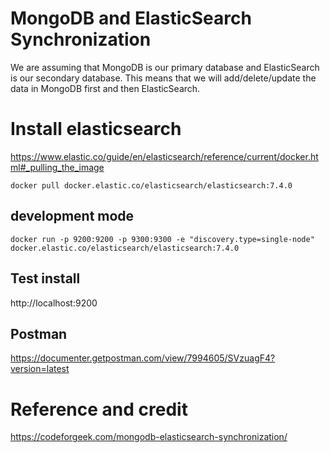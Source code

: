 
# MongoDB and ElasticSearch Synchronization
We are assuming that MongoDB is our primary database and ElasticSearch is our secondary database. This means that we will add/delete/update the data in MongoDB first and then ElasticSearch.
# Install elasticsearch
https://www.elastic.co/guide/en/elasticsearch/reference/current/docker.html#_pulling_the_image
```
docker pull docker.elastic.co/elasticsearch/elasticsearch:7.4.0
```
## development mode
```
docker run -p 9200:9200 -p 9300:9300 -e "discovery.type=single-node" docker.elastic.co/elasticsearch/elasticsearch:7.4.0
```
## Test install
http://localhost:9200

## Postman

https://documenter.getpostman.com/view/7994605/SVzuagF4?version=latest

# Reference and credit
https://codeforgeek.com/mongodb-elasticsearch-synchronization/